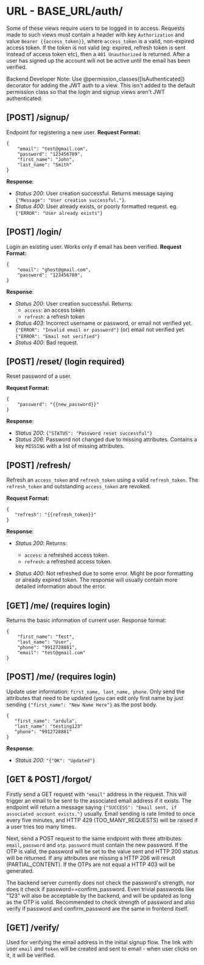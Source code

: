 # URL - BASE_URL/auth/

Some of these views require users to be logged in to access. Requests made to such views must contain a header with key `Authorization` and value `Bearer {{access_token}}`, where `access_token` is a valid, non-expired access token. If the token is not valid (eg: expired, refresh token is sent instead of access token etc), then a `401 Unauthorized` is returned. After a user has signed up the account will not be active until the email has been verified. 

Backend Developer Note: Use @permission_classes([IsAuthenticated]) decorator for adding the JWT auth to a view. This isn't added to the default permission class so that the login and signup views aren't JWT authenticated.

## [POST] /signup/

Endpoint for registering a new user. 
**Request Format:**
```
{
    "email": "test@gmail.com",
    "password": "123456789",
    "first_name": "John",
    "last_name": "Smith"
}
```

**Response**:
* *Status 200*: User creation successful. Returns message saying `{"Message": "User creation successful."}`.
* *Status 400*: User already exists, or poorly formatted request. eg. `{"ERROR": "User already exists"}`

## [POST] /login/

Login an existing user. Works only if email has been verified.
**Request Format:**
```
{
    "email": "ghost@gmail.com",
    "password": "123456789",
}
```

**Response**:
* *Status 200*: User creation successful. Returns:
  * `access`: an access token
  * `refresh`: a refresh token
* *Status 403*: Incorrect username or password, or email not verified yet. `{"ERROR": "Invalid email or password"}` (or) email not verified yet `{"ERROR": "Email not verified"}`
* *Status 400*: Bad request.

## [POST] /reset/ (login required)  

Reset password of a user.

**Request Format:**
```
{
	"password": "{{new_password}}"
}
```

**Response**:
* *Status 200*: `{"STATUS": "Password reset successful"}`
* *Status 206*: Password not changed due to missing attributes. Contains a key `MISSING` with a list of missing attributes.

## [POST] /refresh/
Refresh an `access_token` and `refresh_token` using a valid `refresh_token`. The `refresh_token` and outstanding `access_token` are revoked.

**Request Format:**
```
{
   "refresh": "{{refresh_token}}"
}
```

**Response**:
* *Status 200*: Returns:
  *  `access`: a refreshed access token. 
  *  `refresh`: a refreshed access token.

* *Status 400*: Not refreshed due to some error. Might be poor formatting or already expired token. The response will usually contain more detailed information about the error. 

## [GET] /me/ (requires login)

Returns the basic information of current user. Response format:

```
{
    "first_name": "Test", 
    "last_name": "User", 
    "phone": "9912728881", 
    "email": "test@gmail.com"
}
```


## [POST] /me/ (requires login)

Update user information: `first_name, last_name, phone`. Only send the attributes that need to be updated (you can edit only first name by just sending `{"first_name": "New Name Here"}` as the post body. 

```
{
   "first_name": "ardula",
   "last_name": "testing123"
   "phone": "9912728881"
}
```

**Response**:
* *Status 200*: `"{"OK": "Updated"}`

## [GET & POST] /forgot/

Firstly send a GET request with `"email"` address in the request. This will trigger an email to be sent to the associated email address if it exists. The endpoint will return a message saying `{"SUCCESS": "Email sent, if associated account exists."}` usually. Email sending is rate limited to once every five minutes, and HTTP 429 (TOO_MANY_REQUESTS) will be raised if a user tries too many times. 

Next, send a POST request to the same endpoint with three attributes: `email`, `password` and `otp`. `password` must contain the new password. If the OTP is valid, the password will be set to the value sent and HTTP 200 status will be returned. If any attributes are missing a HTTP 206 will result (PARTIAL_CONTENT). If the OTPs are not equal a HTTP 403 will be generated. 

The backend server currently does not check the password's strength, nor does it check if password==confirm_password. Even trivial passwords like "123" will also be acceptable by the backend, and will be updated as long as the OTP is valid. Recommended to check strength of password and also verify if password and confirm_password are the same in frontend itself. 

## [GET] /verify/

Used for verifying the email address in the initial signup flow. The link with user `email` and `token` will be created and sent to email - when user clicks on it, it will be verified. 